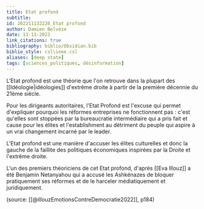 ```yaml
---
title: Etat profond
subtitle:
id: 202211132226_Etat profond
author: Damien Belvèze
date: 13-11-2022
link_citations: true
bibliography: biblio/Obsidian.bib
biblio_style: csl\ieee.csl
aliases: [deep state]
tags: [sciences_politiques, désinformation]
---
```


L'Etat profond est une théorie que l'on retrouve dans la plupart des [[Idéologie|idéologies]] d'extrême droite à partir de la première décennie du 21ème siècle. 

Pour les dirigeants autoritaires, l'Etat Profond est l'excuse qui permet d'expliquer pourquoi les réformes entreprises ne fonctionnent pas : c'est qu'elles sont stoppées par la bureaucratie intermédiaire qui a pris fait et cause pour les élites et l'establishment au détriment du peuple qui aspire à un vrai changement incarné par le leader. 

L'Etat profond est une manière d'accuser les élites culturelles et donc la gauche de la faillite des politiques économiques inspirées par la Droite et l'extrême droite. 

L'un des premiers théoriciens de cet Etat profond, d'après [[Eva Illouz]] a été Benjamin Netanyahou qui a accusé les Ashkénazes de bloquer pratiquement ses réformes et de le harceler médiatiquement et juridiquement. 

(source: [[@illouzEmotionsContreDemocratie2022]], p184)








